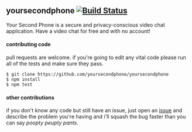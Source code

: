 ## yoursecondphone [![Build Status](https://travis-ci.org/yoursecondphone/yoursecondphone.svg?branch=master)](https://travis-ci.org/yoursecondphone/yoursecondphone)

Your Second Phone is a secure and privacy-conscious video chat application. Have a video chat for free and with no account!

#### contributing code
pull requests are welcome. if you're going to edit any vital code please run all of the tests and make sure they pass.

```
$ git clone https://github.com/yoursecondphone/yoursecondphone
$ npm install
$ npm test
```

#### other contributions
if you don't know any code but still have an issue, just open an [issue](https://github.com/yoursecondphone/yoursecondphone/issues) and describe the problem you're having and i'll squash the bug faster than you can say *poopty peupty pants*.

